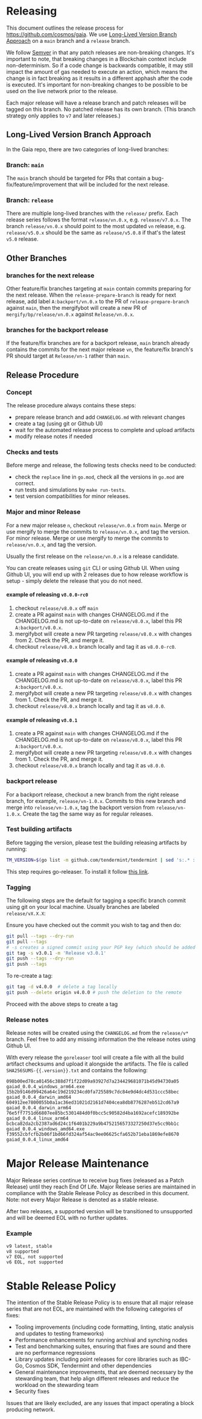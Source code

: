 # Releasing

This document outlines the release process for <https://github.com/cosmos/gaia>. We use [Long-Lived Version Branch Approach](x) on a `main` branch and a `release` branch.

We follow [Semver](https://semver.org/) in that any patch releases are non-breaking changes. It's important to note, that breaking changes in a Blockchain context include non-determinism. So if a code change is backwards compatible, it may still impact the amount of gas needed to execute an action, which means the change is in fact breaking as it results in a different apphash after the code is executed. It's important for non-breaking changes to be possible to be used on the live network prior to the release.

Each major release will have a release branch and patch releases will be tagged on this branch. No patched release has its own branch. (This branch strategy only applies to `v7` and later releases.)

## Long-Lived Version Branch Approach

In the Gaia repo, there are two categories of long-lived branches:

### Branch: `main`

The `main` branch should be targeted for PRs that contain a bug-fix/feature/improvement that will be included for the next release.

### Branch: `release`

There are multiple long-lived branches with the `release/` prefix. Each release series follows the format `release/vn.0.x`, e.g. `release/v7.0.x`. The branch `release/vn.0.x` should point to the most updated `vn` release, e.g. `release/v5.0.x` should be the same as `release/v5.0.8` if that's the latest `v5.0` release.

## Other Branches

### branches for the next release

Other feature/fix branches targeting at `main` contain commits preparing for the next release. When the `release-prepare-branch` is ready for next release, add label `A:backport/vn.0.x` to the PR of `release-prepare-branch` against `main`, then the mergifybot will create a new PR of `mergify/bp/release/vn.0.x`  against `Release/vn.0.x`.

### branches for the backport release

If the feature/fix branches are for a backport release, `main` branch already contains the commits for the next major release  `vn`, the feature/fix branch's PR should target at `Release/vn-1` rather than `main`.

## Release Procedure
### Concept

The release procedure always contains these steps:
* prepare release branch and add `CHANGELOG.md` with relevant changes
* create a tag (using git or Github UI)
* wait for the automated release process to complete and upload artifacts
* modify release notes if needed

### Checks and tests

Before merge and release, the following tests checks need to be conducted:

- check the `replace` line in `go.mod`, check all the versions in `go.mod` are correct.
- run tests and simulations by `make run-tests`.
- test version compatibilities for minor releases.

### Major and minor Release

For a new major release `n`, checkout `release/vn.0.x` from `main`. Merge or use mergify to merge the commits to `release/vn.0.x`, and tag the version.
For minor release. Merge or use mergify to merge the commits to `release/vn.0.x`, and tag the version.

Usually the first release on the `release/vn.0.x` is a release candidate.

You can create releases using `git` CLI or using Github UI. When using Github UI, you will end up with 2 releases due to how release workflow is setup - simply delete the release that you do not need.


#### example of releasing `v8.0.0-rc0`

1. checkout `release/v8.0.x` off `main`
2. create a PR against `main` with changes CHANGELOG.md if the CHANGELOG.md is not up-to-date on `release/v8.0.x`, label this PR `A:backport/v8.0.x`.
3. mergifybot will create a new PR targeting `release/v8.0.x` with changes from 2. Check the PR, and merge it.
4. checkout `release/v8.0.x` branch locally and tag it as `v8.0.0-rc0`.

#### example of releasing `v8.0.0`

1. create a PR against `main` with changes CHANGELOG.md if the CHANGELOG.md is not up-to-date on `release/v8.0.x`, label this PR `A:backport/v8.0.x`.
2. mergifybot will create a new PR targeting `release/v8.0.x` with changes from 1. Check the PR, and merge it.
3. checkout `release/v8.0.x` branch locally and tag it as `v8.0.0`.

#### example of releasing `v8.0.1`

1. create a PR against `main` with changes CHANGELOG.md if the CHANGELOG.md is not up-to-date on `release/v8.0.x`, label this PR `A:backport/v8.0.x`.
2. mergifybot will create a new PR targeting `release/v8.0.x` with changes from 1. Check the PR, and merge it.
3. checkout `release/v8.0.x` branch locally and tag it as `v8.0.0`.

### backport release

For a backport release, checkout a new branch from the right release branch, for example, `release/vn-1.0.x`. Commits to this new branch and merge into `release/vn-1.0.x`, tag the backport version from `release/vn-1.0.x`.
Create the tag the same way as for regular releases.

### Test building artifacts

Before tagging the version, please test the building releasing artifacts by running:

```bash
TM_VERSION=$(go list -m github.com/tendermint/tendermint | sed 's:.* ::') goreleaser release --snapshot --clean --debug
```

This step requires go-releaser. To install it follow [this link](https://goreleaser.com/install/).

### Tagging

The following steps are the default for tagging a specific branch commit using git on your local machine. Usually branches are labeled `release/vX.X.X`:

Ensure you have checked out the commit you wish to tag and then do:
```bash
git pull --tags --dry-run
git pull --tags
# -s creates a signed commit using your PGP key (which should be added to github beforehand)
git tag -s v3.0.1 -m 'Release v3.0.1'
git push --tags --dry-run
git push --tags
```

To re-create a tag:
```bash
git tag -d v4.0.0  # delete a tag locally
git push --delete origin v4.0.0 # push the deletion to the remote
```

Proceed with the above steps to create a tag

### Release notes

Release notes will be created using the `CHANGELOG.md` from the `release/v*` branch. Feel free to add any missing information the the release notes using Github UI.

With every release the `goreleaser` tool will create a file with all the build artifact checksums and upload it alongside the artifacts.
The file is called `SHA256SUMS-{{.version}}.txt` and contains the following:
```
098b00ed78ca01456c388d7f1f22d09a93927d7a234429681071b45d94730a05  gaiad_0.0.4_windows_arm64.exe
15b2b9146d99426a64c19d219234cd0fa725589c7dc84e9d4dc4d531ccc58bec  gaiad_0.0.4_darwin_amd64
604912ee7800055b0a1ac36ed31021d2161d7404cea8db8776287eb512cd67a9  gaiad_0.0.4_darwin_arm64
76e5ff7751d66807ee85bc5301484d0f0bcc5c90582d4ba1692acefc189392be  gaiad_0.0.4_linux_arm64
bcbca82da2cb2387ad6d24c1f6401b229a9b4752156573327250d37e5cc9bb1c  gaiad_0.0.4_windows_amd64.exe
f39552cbfcfb2b06f1bd66fd324af54ac9ee06625cfa652b71eba1869efe8670  gaiad_0.0.4_linux_amd64
```

# Major Release Maintenance

Major Release series continue to receive bug fixes (released as a Patch Release) until they reach End Of Life.
Major Release series are maintained in compliance with the Stable Release Policy as described in this document. Note: not every Major Release is denoted as a stable release.

After two releases, a supported version will be transitioned to unsupported and will be deemed EOL with no further updates.

### Example
```
v9 latest, stable
v8 supported
v7 EOL, not supported
v6 EOL, not supported
```

# Stable Release Policy

The intention of the Stable Release Policy is to ensure that all major release series that are not EOL, are maintained with the following categories of fixes:

- Tooling improvements (including code formatting, linting, static analysis and updates to testing frameworks)
- Performance enhancements for running archival and synching nodes
- Test and benchmarking suites, ensuring that fixes are sound and there are no performance regressions
- Library updates including point releases for core libraries such as IBC-Go, Cosmos SDK, Tendermint and other dependencies
- General maintenance improvements, that are deemed necessary by the stewarding team, that help align different releases and reduce the workload on the stewarding team
- Security fixes

Issues that are likely excluded, are any issues that impact operating a block producing network.
